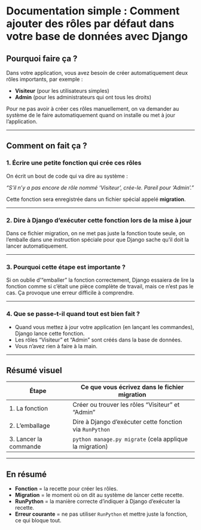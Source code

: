 # Documentation simple : Comment ajouter des rôles par défaut dans votre base de données avec Django

## Pourquoi faire ça ?

Dans votre application, vous avez besoin de créer automatiquement deux rôles importants, par exemple :

* **Visiteur** (pour les utilisateurs simples)
* **Admin** (pour les administrateurs qui ont tous les droits)

Pour ne pas avoir à créer ces rôles manuellement, on va demander au système de le faire automatiquement quand on installe ou met à jour l’application.

---

## Comment on fait ça ?

### 1. Écrire une petite fonction qui crée ces rôles

On écrit un bout de code qui va dire au système :

*“S’il n’y a pas encore de rôle nommé ‘Visiteur’, crée-le. Pareil pour ‘Admin’.”*

Cette fonction sera enregistrée dans un fichier spécial appelé **migration**.

---

### 2. Dire à Django d’exécuter cette fonction lors de la mise à jour

Dans ce fichier migration, on ne met pas juste la fonction toute seule, on l’emballe dans une instruction spéciale pour que Django sache qu’il doit la lancer automatiquement.

---

### 3. Pourquoi cette étape est importante ?

Si on oublie d’“emballer” la fonction correctement, Django essaiera de lire la fonction comme si c’était une pièce complète de travail, mais ce n’est pas le cas. Ça provoque une erreur difficile à comprendre.

---

### 4. Que se passe-t-il quand tout est bien fait ?

* Quand vous mettez à jour votre application (en lançant les commandes), Django lance cette fonction.
* Les rôles “Visiteur” et “Admin” sont créés dans la base de données.
* Vous n’avez rien à faire à la main.

---

## Résumé visuel

| Étape                 | Ce que vous écrivez dans le fichier migration           |
| --------------------- | ------------------------------------------------------- |
| 1. La fonction        | Créer ou trouver les rôles “Visiteur” et “Admin”        |
| 2. L’emballage        | Dire à Django d’exécuter cette fonction via `RunPython` |
| 3. Lancer la commande | `python manage.py migrate` (cela applique la migration) |

---

## En résumé

* **Fonction** = la recette pour créer les rôles.
* **Migration** = le moment où on dit au système de lancer cette recette.
* **RunPython** = la manière correcte d’indiquer à Django d’exécuter la recette.
* **Erreur courante** = ne pas utiliser `RunPython` et mettre juste la fonction, ce qui bloque tout.


